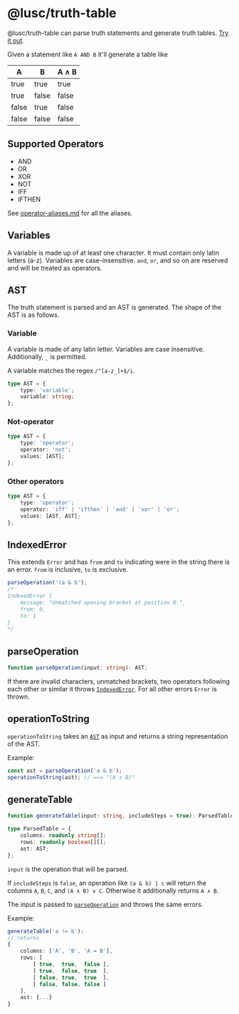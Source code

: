 # @lusc/truth-table

@lusc/truth-table can parse truth statements and generate truth tables. [Try it out](https://melusc.github.io/truth-table/).

Given a statement like
`A AND B`
It'll generate a table like

| A     | B     | A ∧ B |
| ----- | ----- | ----- |
| true  | true  | true  |
| true  | false | false |
| false | true  | false |
| false | false | false |

## Supported Operators

- AND
- OR
- XOR
- NOT
- IFF
- IFTHEN

See [operator-aliases.md](./operator-aliases.md) for all the aliases.

## Variables

A variable is made up of at least one character.
It must contain only latin letters (a-z).
Variables are case-insensitive.
`and`, `or`, and so on are reserved and will be treated as operators.

## AST

The truth statement is parsed and an AST is generated.
The shape of the AST is as follows.

### Variable

A variable is made of any latin letter. Variables are case insensitive. Additionally, `_` is permitted.

A variable matches the regex `/^[a-z_]+$/i`.

```ts
type AST = {
	type: 'variable';
	variable: string;
};
```

### Not-operator

```ts
type AST = {
	type: 'operator';
	operator: 'not';
	values: [AST];
};
```

### Other operators

```ts
type AST = {
	type: 'operator';
	operator: 'iff' | 'ifthen' | 'and' | 'xor' | 'or';
	values: [AST, AST];
};
```

## IndexedError

This extends `Error` and has `from` and `to` indicating were in the string there is an error.
`from` is inclusive, `to` is exclusive.

```ts
parseOperation('(a & b');
/*
IndexedError {
	message: "Unmatched opening bracket at position 0.",
	from: 0,
	to: 1
}
*/
```

## parseOperation

```ts
function parseOperation(input: string): AST;
```

If there are invalid characters, unmatched brackets, two operators following each other or similar it throws [`IndexedError`](#indexederror).
For all other errors `Error` is thrown.

## operationToString

`operationToString` takes an [`AST`](#ast) as input and returns a string representation of the AST.

Example:

```ts
const ast = parseOperation('a & b');
operationToString(ast); // === "(A ∧ B)"
```

## generateTable

```ts
function generateTable(input: string, includeSteps = true): ParsedTable;

type ParsedTable = {
	columns: readonly string[];
	rows: readonly boolean[][];
	ast: AST;
};
```

`input` is the operation that will be parsed.

If `includeSteps` is `false`, an operation like `(a & b) | c` will return the columns
`A`, `B`, `C`, and `(A ∧ B) ∨ C`.
Otherwise it additionally returns `A ∧ B`.

The input is passed to [`parseOperation`](#parseoperation) and throws the same errors.

Example:

```ts
generateTable('a != b');
// returns
{
	columns: ['A', 'B', 'A ↮ B'],
	rows: [
		[ true,  true,  false ],
		[ true,  false, true  ],
		[ false, true,  true  ],
		[ false, false, false ]
	],
	ast: {...}
}
```
